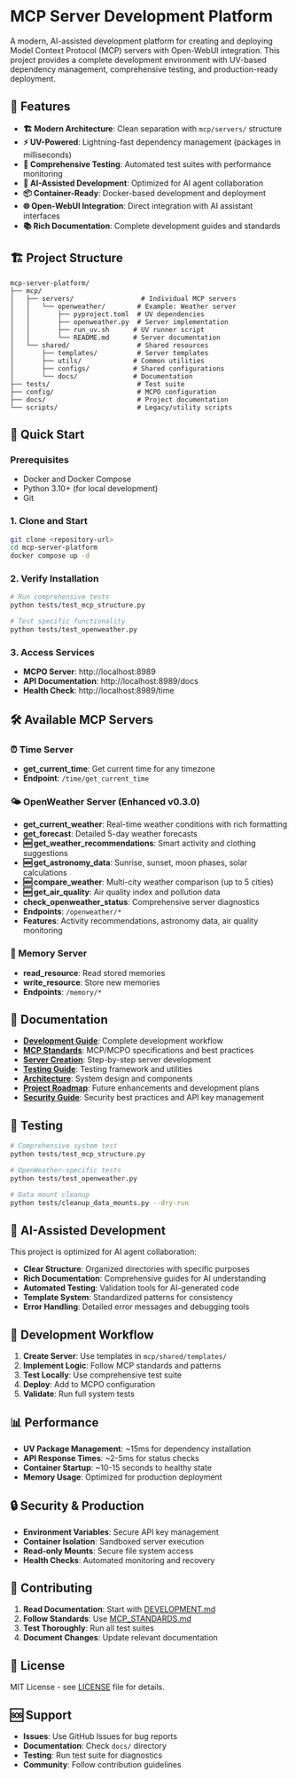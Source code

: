 # MCP Server Development Platform

A modern, AI-assisted development platform for creating and deploying Model Context Protocol (MCP) servers with Open-WebUI integration. This project provides a complete development environment with UV-based dependency management, comprehensive testing, and production-ready deployment.

## 🚀 Features

- **🏗️ Modern Architecture**: Clean separation with `mcp/servers/` structure
- **⚡ UV-Powered**: Lightning-fast dependency management (packages in milliseconds)
- **🧪 Comprehensive Testing**: Automated test suites with performance monitoring
- **🔧 AI-Assisted Development**: Optimized for AI agent collaboration
- **📦 Container-Ready**: Docker-based development and deployment
- **🌐 Open-WebUI Integration**: Direct integration with AI assistant interfaces
- **📚 Rich Documentation**: Complete development guides and standards

## 🏗️ Project Structure

```
mcp-server-platform/
├── mcp/
│   ├── servers/                 # Individual MCP servers
│   │   └── openweather/        # Example: Weather server
│   │       ├── pyproject.toml  # UV dependencies
│   │       ├── openweather.py  # Server implementation
│   │       ├── run_uv.sh      # UV runner script
│   │       └── README.md      # Server documentation
│   └── shared/                 # Shared resources
│       ├── templates/          # Server templates
│       ├── utils/             # Common utilities
│       ├── configs/           # Shared configurations
│       └── docs/              # Documentation
├── tests/                      # Test suite
├── config/                     # MCPO configuration
├── docs/                       # Project documentation
└── scripts/                    # Legacy/utility scripts
```

## 🚀 Quick Start

### Prerequisites
- Docker and Docker Compose
- Python 3.10+ (for local development)
- Git

### 1. Clone and Start
```bash
git clone <repository-url>
cd mcp-server-platform
docker compose up -d
```

### 2. Verify Installation
```bash
# Run comprehensive tests
python tests/test_mcp_structure.py

# Test specific functionality
python tests/test_openweather.py
```

### 3. Access Services
- **MCPO Server**: http://localhost:8989
- **API Documentation**: http://localhost:8989/docs
- **Health Check**: http://localhost:8989/time

## 🛠️ Available MCP Servers

### ⏰ Time Server
- **get_current_time**: Get current time for any timezone
- **Endpoint**: `/time/get_current_time`

### 🌤️ OpenWeather Server (Enhanced v0.3.0)
- **get_current_weather**: Real-time weather conditions with rich formatting
- **get_forecast**: Detailed 5-day weather forecasts
- **🆕 get_weather_recommendations**: Smart activity and clothing suggestions
- **🆕 get_astronomy_data**: Sunrise, sunset, moon phases, solar calculations
- **🆕 compare_weather**: Multi-city weather comparison (up to 5 cities)
- **🆕 get_air_quality**: Air quality index and pollution data
- **check_openweather_status**: Comprehensive server diagnostics
- **Endpoints**: `/openweather/*`
- **Features**: Activity recommendations, astronomy data, air quality monitoring

### 💾 Memory Server
- **read_resource**: Read stored memories
- **write_resource**: Store new memories
- **Endpoints**: `/memory/*`

## 📖 Documentation

- **[Development Guide](docs/DEVELOPMENT.md)**: Complete development workflow
- **[MCP Standards](docs/MCP_STANDARDS.md)**: MCP/MCPO specifications and best practices
- **[Server Creation](docs/SERVER_CREATION.md)**: Step-by-step server development
- **[Testing Guide](tests/README.md)**: Testing framework and utilities
- **[Architecture](docs/ARCHITECTURE.md)**: System design and components
- **[Project Roadmap](docs/ROADMAP.md)**: Future enhancements and development plans
- **[Security Guide](docs/SECURITY.md)**: Security best practices and API key management

## 🧪 Testing

```bash
# Comprehensive system test
python tests/test_mcp_structure.py

# OpenWeather-specific tests
python tests/test_openweather.py

# Data mount cleanup
python tests/cleanup_data_mounts.py --dry-run
```

## 🤖 AI-Assisted Development

This project is optimized for AI agent collaboration:

- **Clear Structure**: Organized directories with specific purposes
- **Rich Documentation**: Comprehensive guides for AI understanding
- **Automated Testing**: Validation tools for AI-generated code
- **Template System**: Standardized patterns for consistency
- **Error Handling**: Detailed error messages and debugging tools

## 🔧 Development Workflow

1. **Create Server**: Use templates in `mcp/shared/templates/`
2. **Implement Logic**: Follow MCP standards and patterns
3. **Test Locally**: Use comprehensive test suite
4. **Deploy**: Add to MCPO configuration
5. **Validate**: Run full system tests

## 📊 Performance

- **UV Package Management**: ~15ms for dependency installation
- **API Response Times**: ~2-5ms for status checks
- **Container Startup**: ~10-15 seconds to healthy state
- **Memory Usage**: Optimized for production deployment

## 🔒 Security & Production

- **Environment Variables**: Secure API key management
- **Container Isolation**: Sandboxed server execution
- **Read-only Mounts**: Secure file system access
- **Health Checks**: Automated monitoring and recovery

## 🤝 Contributing

1. **Read Documentation**: Start with [DEVELOPMENT.md](docs/DEVELOPMENT.md)
2. **Follow Standards**: Use [MCP_STANDARDS.md](docs/MCP_STANDARDS.md)
3. **Test Thoroughly**: Run all test suites
4. **Document Changes**: Update relevant documentation

## 📄 License

MIT License - see [LICENSE](LICENSE) file for details.

## 🆘 Support

- **Issues**: Use GitHub Issues for bug reports
- **Documentation**: Check `docs/` directory
- **Testing**: Run test suite for diagnostics
- **Community**: Follow contribution guidelines
